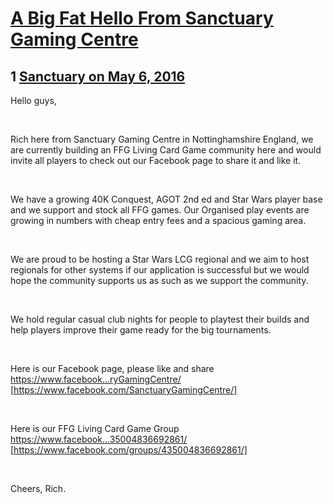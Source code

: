 # [A Big Fat Hello From Sanctuary Gaming Centre](https://community.fantasyflightgames.com/topic/219256-a-big-fat-hello-from-sanctuary-gaming-centre/)

## 1 [Sanctuary on May 6, 2016](https://community.fantasyflightgames.com/topic/219256-a-big-fat-hello-from-sanctuary-gaming-centre/?do=findComment&comment=2203621)

Hello guys,

 

Rich here from Sanctuary Gaming Centre in Nottinghamshire England, we are currently building an FFG Living Card Game community here and would invite all players to check out our Facebook page to share it and like it.

 

We have a growing 40K Conquest, AGOT 2nd ed and Star Wars player base and we support and stock all FFG games. Our Organised play events are growing in numbers with cheap entry fees and a spacious gaming area.

 

We are proud to be hosting a Star Wars LCG regional and we aim to host regionals for other systems if our application is successful but we would hope the community supports us as such as we support the community.

 

We hold regular casual club nights for people to playtest their builds and help players improve their game ready for the big tournaments.

 

Here is our Facebook page, please like and share https://www.facebook...ryGamingCentre/ [https://www.facebook.com/SanctuaryGamingCentre/]

 

Here is our FFG Living Card Game Group https://www.facebook...35004836692861/ [https://www.facebook.com/groups/435004836692861/]

 

Cheers, Rich.

 

